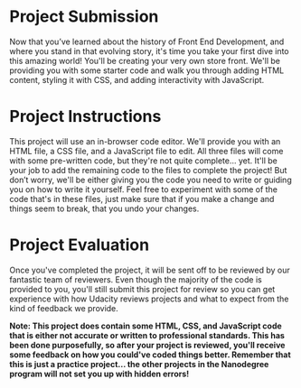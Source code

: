 # Project Submission

Now that you’ve learned about the history of Front End Development, and where you stand in that evolving story, it's time you take your first dive into this amazing world! You'll be creating your very own store front. We'll be providing you with some starter code and walk you through adding HTML content, styling it with CSS, and adding interactivity with JavaScript.

# Project Instructions

This project will use an in-browser code editor. We'll provide you with an HTML file, a CSS file, and a JavaScript file to edit. All three files will come with some pre-written code, but they're not quite complete… yet. It'll be your job to add the remaining code to the files to complete the project! But don’t worry, we'll be either giving you the code you need to write or guiding you on how to write it yourself. Feel free to experiment with some of the code that's in these files, just make sure that if you make a change and things seem to break, that you undo your changes.

# Project Evaluation

Once you've completed the project, it will be sent off to be reviewed by our fantastic team of reviewers. Even though the majority of the code is provided to you, you'll still submit this project for review so you can get experience with how Udacity reviews projects and what to expect from the kind of feedback we provide.

**Note: This project does contain some HTML, CSS, and JavaScript code that is either not accurate or written to professional standards. This has been done purposefully, so after your project is reviewed, you'll receive some feedback on how you could've coded things better. Remember that this is just a practice project... the other projects in the Nanodegree program will not set you up with hidden errors!**
